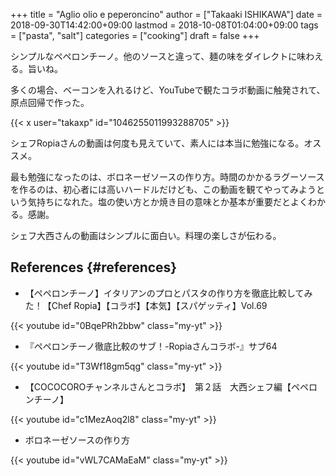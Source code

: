 +++
title = "Aglio olio e peperoncino"
author = ["Takaaki ISHIKAWA"]
date = 2018-09-30T14:42:00+09:00
lastmod = 2018-10-08T01:04:00+09:00
tags = ["pasta", "salt"]
categories = ["cooking"]
draft = false
+++

シンプルなペペロンチーノ。他のソースと違って、麺の味をダイレクトに味わえる。旨いね。  

多くの場合、ベーコンを入れるけど、YouTubeで観たコラボ動画に触発されて、原点回帰で作った。  

{{< x user="takaxp" id="1046255011993288705" >}}  

シェフRopiaさんの動画は何度も見えていて、素人には本当に勉強になる。オススメ。  

最も勉強になったのは、ボロネーゼソースの作り方。時間のかかるラグーソースを作るのは、初心者には高いハードルだけども、この動画を観てやってみようという気持ちになれた。塩の使い方とか焼き目の意味とか基本が重要だとよくわかる。感謝。  

シェフ大西さんの動画はシンプルに面白い。料理の楽しさが伝わる。  


## References {#references}

-   【ペペロンチーノ】イタリアンのプロとパスタの作り方を徹底比較してみた！【Chef Ropia】【コラボ】【本気】【スパゲッティ】Vol.69

{{< youtube id="0BqePRh2bbw" class="my-yt" >}}  

-   『ペペロンチーノ徹底比較のサブ！-Ropiaさんコラボ-』サブ64

{{< youtube id="T3Wf18gm5qg" class="my-yt" >}}  

-   【COCOCOROチャンネルさんとコラボ】　第２話　大西シェフ編【ペペロンチーノ】

{{< youtube id="c1MezAoq2l8" class="my-yt" >}}  

-   ボロネーゼソースの作り方

{{< youtube id="vWL7CAMaEaM" class="my-yt" >}}
